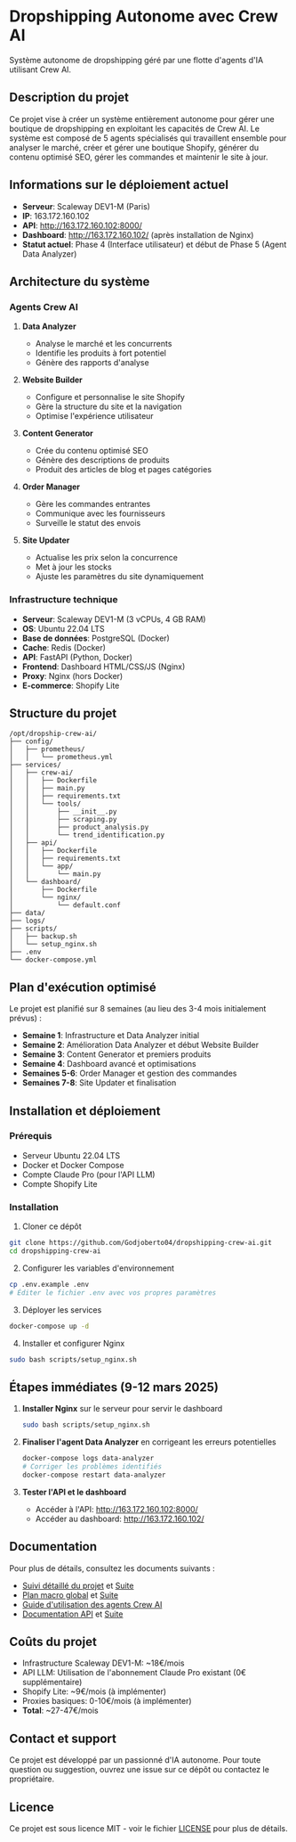 # Dropshipping Autonome avec Crew AI

Système autonome de dropshipping géré par une flotte d'agents d'IA utilisant Crew AI.

## Description du projet

Ce projet vise à créer un système entièrement autonome pour gérer une boutique de dropshipping en exploitant les capacités de Crew AI. Le système est composé de 5 agents spécialisés qui travaillent ensemble pour analyser le marché, créer et gérer une boutique Shopify, générer du contenu optimisé SEO, gérer les commandes et maintenir le site à jour.

## Informations sur le déploiement actuel

- **Serveur**: Scaleway DEV1-M (Paris)
- **IP**: 163.172.160.102
- **API**: http://163.172.160.102:8000/
- **Dashboard**: http://163.172.160.102/ (après installation de Nginx)
- **Statut actuel**: Phase 4 (Interface utilisateur) et début de Phase 5 (Agent Data Analyzer)

## Architecture du système

### Agents Crew AI

1. **Data Analyzer**
   - Analyse le marché et les concurrents
   - Identifie les produits à fort potentiel
   - Génère des rapports d'analyse

2. **Website Builder**
   - Configure et personnalise le site Shopify
   - Gère la structure du site et la navigation
   - Optimise l'expérience utilisateur

3. **Content Generator**
   - Crée du contenu optimisé SEO
   - Génère des descriptions de produits
   - Produit des articles de blog et pages catégories

4. **Order Manager**
   - Gère les commandes entrantes
   - Communique avec les fournisseurs
   - Surveille le statut des envois

5. **Site Updater**
   - Actualise les prix selon la concurrence
   - Met à jour les stocks
   - Ajuste les paramètres du site dynamiquement

### Infrastructure technique

- **Serveur**: Scaleway DEV1-M (3 vCPUs, 4 GB RAM)
- **OS**: Ubuntu 22.04 LTS
- **Base de données**: PostgreSQL (Docker)
- **Cache**: Redis (Docker)
- **API**: FastAPI (Python, Docker)
- **Frontend**: Dashboard HTML/CSS/JS (Nginx)
- **Proxy**: Nginx (hors Docker)
- **E-commerce**: Shopify Lite

## Structure du projet

```
/opt/dropship-crew-ai/
├── config/
│   ├── prometheus/
│   │   └── prometheus.yml
├── services/
│   ├── crew-ai/
│   │   ├── Dockerfile
│   │   ├── main.py
│   │   ├── requirements.txt
│   │   └── tools/
│   │       ├── __init__.py
│   │       ├── scraping.py
│   │       ├── product_analysis.py
│   │       └── trend_identification.py
│   ├── api/
│   │   ├── Dockerfile
│   │   ├── requirements.txt
│   │   └── app/
│   │       └── main.py
│   └── dashboard/
│       ├── Dockerfile
│       └── nginx/
│           └── default.conf
├── data/
├── logs/
├── scripts/
│   ├── backup.sh
│   └── setup_nginx.sh
├── .env
└── docker-compose.yml
```

## Plan d'exécution optimisé

Le projet est planifié sur 8 semaines (au lieu des 3-4 mois initialement prévus) :

- **Semaine 1**: Infrastructure et Data Analyzer initial
- **Semaine 2**: Amélioration Data Analyzer et début Website Builder
- **Semaine 3**: Content Generator et premiers produits
- **Semaine 4**: Dashboard avancé et optimisations
- **Semaines 5-6**: Order Manager et gestion des commandes
- **Semaines 7-8**: Site Updater et finalisation

## Installation et déploiement

### Prérequis

- Serveur Ubuntu 22.04 LTS
- Docker et Docker Compose
- Compte Claude Pro (pour l'API LLM)
- Compte Shopify Lite

### Installation

1. Cloner ce dépôt
```bash
git clone https://github.com/Godjoberto04/dropshipping-crew-ai.git
cd dropshipping-crew-ai
```

2. Configurer les variables d'environnement
```bash
cp .env.example .env
# Éditer le fichier .env avec vos propres paramètres
```

3. Déployer les services
```bash
docker-compose up -d
```

4. Installer et configurer Nginx
```bash
sudo bash scripts/setup_nginx.sh
```

## Étapes immédiates (9-12 mars 2025)

1. **Installer Nginx** sur le serveur pour servir le dashboard
   ```bash
   sudo bash scripts/setup_nginx.sh
   ```

2. **Finaliser l'agent Data Analyzer** en corrigeant les erreurs potentielles
   ```bash
   docker-compose logs data-analyzer
   # Corriger les problèmes identifiés
   docker-compose restart data-analyzer
   ```

3. **Tester l'API et le dashboard**
   - Accéder à l'API: http://163.172.160.102:8000/
   - Accéder au dashboard: http://163.172.160.102/

## Documentation

Pour plus de détails, consultez les documents suivants :

- [Suivi détaillé du projet](docs/suivi-detaille.md) et [Suite](docs/suivi-detaille-suite.md)
- [Plan macro global](docs/plan-macro-global.md) et [Suite](docs/plan-macro-global-suite.md)
- [Guide d'utilisation des agents Crew AI](docs/agents-crew-ai.md)
- [Documentation API](docs/api-doc.md) et [Suite](docs/api-doc-suite.md)

## Coûts du projet

- Infrastructure Scaleway DEV1-M: ~18€/mois
- API LLM: Utilisation de l'abonnement Claude Pro existant (0€ supplémentaire)
- Shopify Lite: ~9€/mois (à implémenter)
- Proxies basiques: 0-10€/mois (à implémenter)
- **Total**: ~27-47€/mois

## Contact et support

Ce projet est développé par un passionné d'IA autonome. Pour toute question ou suggestion, ouvrez une issue sur ce dépôt ou contactez le propriétaire.

## Licence

Ce projet est sous licence MIT - voir le fichier [LICENSE](LICENSE) pour plus de détails.

